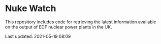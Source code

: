 # Nuke Watch

This repository includes code for retrieving the latest information available on the output of EDF nuclear power plants in the UK.

Last updated: 2021-05-19 08:09